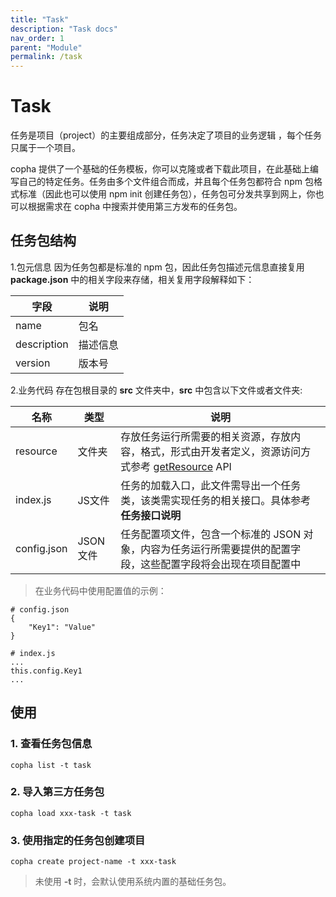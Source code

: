 ```yaml
---
title: "Task"
description: "Task docs"
nav_order: 1
parent: "Module"
permalink: /task
---
```


# Task
任务是项目（project）的主要组成部分，任务决定了项目的业务逻辑 ，每个任务只属于一个项目。

copha 提供了一个基础的任务模板，你可以克隆或者下载此项目，在此基础上编写自己的特定任务。任务由多个文件组合而成，并且每个任务包都符合 npm 包格式标准（因此也可以使用 npm init 创建任务包），任务包可分发共享到网上，你也可以根据需求在 copha 中搜索并使用第三方发布的任务包。

## 任务包结构
1.包元信息
	因为任务包都是标准的 npm 包，因此任务包描述元信息直接复用 **package.json** 中的相关字段来存储，相关复用字段解释如下：

| 字段 | 说明|
|--|--|
| name | 包名 |
| description | 描述信息 |
| version| 版本号 |

2.业务代码
	存在包根目录的 **src** 文件夹中，**src** 中包含以下文件或者文件夹:

| 名称 | 类型 | 说明|
|--|--|--|
| resource | 文件夹 | 存放任务运行所需要的相关资源，存放内容，格式，形式由开发者定义，资源访问方式参考 [getResource](#getResource) API |
| index.js| JS文件 | 任务的加载入口，此文件需导出一个任务类，该类需实现任务的相关接口。具体参考 **任务接口说明** |
| config.json| JSON文件 | 任务配置项文件，包含一个标准的 JSON 对象，内容为任务运行所需要提供的配置字段，这些配置字段将会出现在项目配置中 |

> 在业务代码中使用配置值的示例：

```
# config.json
{
	"Key1": "Value"
}

# index.js
...
this.config.Key1
...
```

## 使用
### 1. 查看任务包信息
 ```
 copha list -t task
 ```
### 2. 导入第三方任务包
```
copha load xxx-task -t task
```
### 3. 使用指定的任务包创建项目
```
copha create project-name -t xxx-task
```
> 未使用 **-t** 时，会默认使用系统内置的基础任务包。

